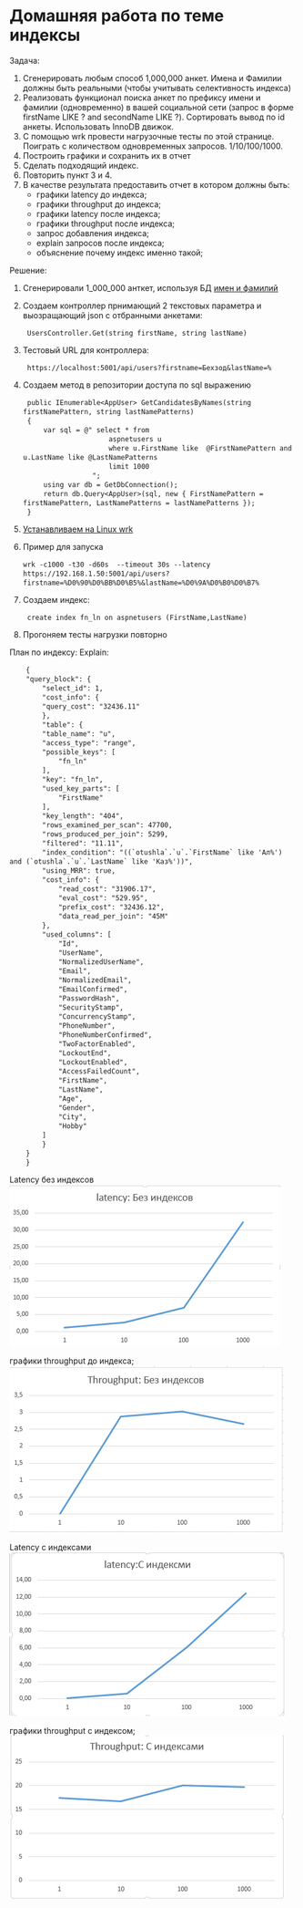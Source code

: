 # Домашняя работа по теме индексы

Задача:
1)   Сгенерировать любым способ 1,000,000 анкет. Имена и Фамилии должны быть реальными (чтобы учитывать селективность индекса)
2) Реализовать функционал поиска анкет по префиксу имени и фамилии (одновременно) в вашей социальной сети (запрос в форме firstName LIKE ? and secondName LIKE ?). Сортировать вывод по id анкеты. Использовать InnoDB движок.
3) С помощью wrk провести нагрузочные тесты по этой странице. Поиграть с количеством одновременных запросов. 1/10/100/1000.
4) Построить графики и сохранить их в отчет
5) Сделать подходящий индекс.
6) Повторить пункт 3 и 4.
7) В качестве результата предоставить отчет в котором должны быть:
    - графики latency до индекса;
    - графики throughput до индекса;
    - графики latency после индекса;
    - графики throughput после индекса;
    - запрос добавления индекса;
    - explain запросов после индекса;
    - объяснение почему индекс именно такой;


Решение:
1. Сгенерировали 1_000_000 анткет, используя БД [имен и фамилий](https://mydata.biz/storage/download/346359f64cc54ff1a2af506561987ebe/%D0%91%D0%B0%D0%B7%D0%B0%20%D0%B4%D0%B0%D0%BD%D0%BD%D1%8B%D1%85%20%D0%B8%D0%BC%D0%B5%D0%BD%20%D0%B8%20%D1%84%D0%B0%D0%BC%D0%B8%D0%BB%D0%B8%D0%B9%20%D0%B2%20%D1%84%D0%BE%D1%80%D0%BC%D0%B0%D1%82%D0%B5%20MySql.zip)

2. Создаем контроллер прнимающий 2 текстовых параметра и выозращающий  json c  отбранными  анкетами: 
        
        UsersController.Get(string firstName, string lastName)

3. Тестовый URL для контроллера:  
        
        https://localhost:5001/api/users?firstname=Бехзод&lastName=%

4. Создаем метод в репозитории доступа по  sql выражению

        public IEnumerable<AppUser> GetCandidatesByNames(string firstNamePattern, string lastNamePatterns)
        {
            var sql = @" select * from
                            aspnetusers u 
                            where u.FirstName like  @FirstNamePattern and u.LastName like @LastNamePatterns
                            limit 1000
                        ";
            using var db = GetDbConnection();
            return db.Query<AppUser>(sql, new { FirstNamePattern = firstNamePattern, LastNamePatterns = lastNamePatterns });
        }


5.   [Устанавливаем на Linux wrk](https://github.com/wg/wrk/wiki/Installing-Wrk-on-Linux)
6.   Пример для запуска  

         wrk -c1000 -t30 -d60s  --timeout 30s --latency   https://192.168.1.50:5001/api/users?firstname=%D0%90%D0%BB%D0%B5%&lastName=%D0%9A%D0%B0%D0%B7%

7. Создаем индекс:

        create index fn_ln on aspnetusers (FirstName,LastName)
8. Прогоняем тесты нагрузки повторно

План по индексу:
Explain:

        {
        "query_block": {
            "select_id": 1,
            "cost_info": {
            "query_cost": "32436.11"
            },
            "table": {
            "table_name": "u",
            "access_type": "range",
            "possible_keys": [
                "fn_ln"
            ],
            "key": "fn_ln",
            "used_key_parts": [
                "FirstName"
            ],
            "key_length": "404",
            "rows_examined_per_scan": 47700,
            "rows_produced_per_join": 5299,
            "filtered": "11.11",
            "index_condition": "((`otushla`.`u`.`FirstName` like 'Ал%') and (`otushla`.`u`.`LastName` like 'Каз%'))",
            "using_MRR": true,
            "cost_info": {
                "read_cost": "31906.17",
                "eval_cost": "529.95",
                "prefix_cost": "32436.12",
                "data_read_per_join": "45M"
            },
            "used_columns": [
                "Id",
                "UserName",
                "NormalizedUserName",
                "Email",
                "NormalizedEmail",
                "EmailConfirmed",
                "PasswordHash",
                "SecurityStamp",
                "ConcurrencyStamp",
                "PhoneNumber",
                "PhoneNumberConfirmed",
                "TwoFactorEnabled",
                "LockoutEnd",
                "LockoutEnabled",
                "AccessFailedCount",
                "FirstName",
                "LastName",
                "Age",
                "Gender",
                "City",
                "Hobby"
            ]
            }
        }
        }

Latency  без индексов  
 ![Alt text](.\src\lat_without_ind.png)

графики throughput до индекса;  
 ![Alt text](src\throughput_without_index.png)

Latency  c индексами  
 ![Alt text](src\lat_with_index.png)

 графики throughput с индексом;  
 ![Alt text](src\throughput_with_index.png)

 

